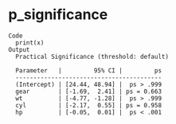 # p_significance

    Code
      print(x)
    Output
      Practical Significance (threshold: default)
      
      Parameter   |         95% CI |         ps
      -----------------------------------------
      (Intercept) | [24.44, 48.94] |  ps > .999
      gear        | [-1.69,  2.41] | ps = 0.663
      wt          | [-4.77, -1.28] |  ps > .999
      cyl         | [-2.17,  0.55] | ps = 0.958
      hp          | [-0.05,  0.01] |  ps < .001

